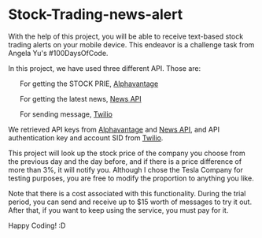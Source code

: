 # Stock-Trading-news-alert
With the help of this project, you will be able to receive text-based stock trading alerts on your mobile device. This endeavor is a challenge task from Angela Yu's #100DaysOfCode.

In this project, we have used three different API. Those are:
<ol>For getting the STOCK PRIE, <a href="https://www.alphavantage.co/">Alphavantage</a></ol>
<ol>For getting the latest news, <a href="https://newsapi.org/">News API</a></ol>
<ol>For sending message, <a href="https://www.twilio.com/">Twilio</a></ol>

We retrieved API keys from <a href="https://www.alphavantage.co/">Alphavantage</a> and <a href="https://newsapi.org/">News API</a>, and API authentication key and account SID from <a href="https://www.twilio.com/">Twilio</a>.

This project will look up the stock price of the company you choose from the previous day and the day before, and if there is a price difference of more than 3%, it will notify you. Although I chose the Tesla Company for testing purposes, you are free to modify the proportion to anything you like.

Note that there is a cost associated with this functionality. During the trial period, you can send and receive up to $15 worth of messages to try it out. After that, if you want to keep using the service, you must pay for it.

Happy Coding! :D
